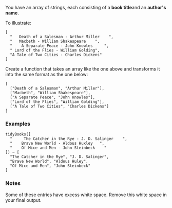 You have an array of strings, each consisting of a **book title**and an **author's name**.

To illustrate:

    [
      "   Death of a Salesman - Arthur Miller    ",
      "   Macbeth - William Shakespeare    ",
      "    A Separate Peace - John Knowles     ",
      " Lord of the Flies - William Golding",
      "A Tale of Two Cities - Charles Dickens"
    ]

Create a function that takes an array like the one above and transforms it into the same format as the one below:

    [
      ["Death of a Salesman", "Arthur Miller"],
      ["Macbeth", "William Shakespeare"],
      ["A Separate Peace", "John Knowles"],
      ["Lord of the Flies", "William Golding"],
      ["A Tale of Two Cities", "Charles Dickens"]
    ]


### Examples ###
    tidyBooks([
      "     The Catcher in the Rye - J. D. Salinger    ",
      "    Brave New World - Aldous Huxley   ",
      "    Of Mice and Men - John Steinbeck    "
    ]) ➞ [
      "The Catcher in the Rye", "J. D. Salinger",
      "Brave New World", "Aldous Huley",
      "Of Mice and Men", "John Steinbeck"
    ]


### Notes ###
Some of these entries have excess white space. Remove this white space in your final output.